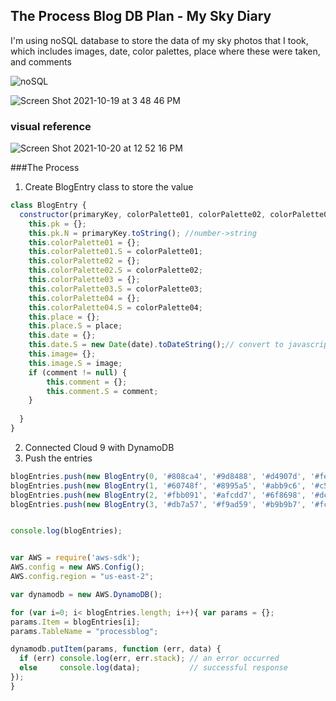 ## The Process Blog DB Plan - My Sky Diary

I'm using noSQL database to store the data of my sky photos that I took, which includes images, date, color palettes, place where these were taken, and comments

![noSQL](https://user-images.githubusercontent.com/86972559/138000480-29979e8f-2d15-438a-a6a2-6b36bb04ae03.png)

![Screen Shot 2021-10-19 at 3 48 46 PM](https://user-images.githubusercontent.com/86972559/138000505-64609b3f-2404-4fc4-9add-7231dbe703d9.png)

### visual reference
![Screen Shot 2021-10-20 at 12 52 16 PM](https://user-images.githubusercontent.com/86972559/138137076-8bd4ddc2-a41d-4afb-ac44-9883bd35d2e1.png)




###The Process
1. Create BlogEntry class to store the value
```js
class BlogEntry {
  constructor(primaryKey, colorPalette01, colorPalette02, colorPalette03, colorPalette04, place, date, image, comment) {
    this.pk = {};
    this.pk.N = primaryKey.toString(); //number->string
    this.colorPalette01 = {};
    this.colorPalette01.S = colorPalette01;
    this.colorPalette02 = {};
    this.colorPalette02.S = colorPalette02;
    this.colorPalette03 = {};
    this.colorPalette03.S = colorPalette03;
    this.colorPalette04 = {};
    this.colorPalette04.S = colorPalette04;
    this.place = {};
    this.place.S = place;
    this.date = {}; 
    this.date.S = new Date(date).toDateString();// convert to javascript date format
    this.image= {};
    this.image.S = image;
    if (comment != null) {
        this.comment = {};
        this.comment.S = comment; 
    }
    
  }
}
```

2. Connected Cloud 9 with DynamoDB
3. Push the entries
```js
blogEntries.push(new BlogEntry(0, '#808ca4', '#9d8488', '#d4907d', '#fea67a', 'Tokyo,Japan', 'March 13, 2021', 'https://drive.google.com/drive/u/0/folders/1KRGQ93NGK9PMdQ_bhDOWO-eoeZLjdSIc', 'on the way to home after working!'))
blogEntries.push(new BlogEntry(1, '#60748f', '#8995a5', '#abb9c6', '#c5d0d4', 'Tokyo,Japan', 'April 08, 2021', 'https://drive.google.com/drive/u/0/folders/1KRGQ93NGK9PMdQ_bhDOWO-eoeZLjdSIc', 'Heading back to Korea after family trip'))
blogEntries.push(new BlogEntry(2, '#fbb091', '#afcdd7', '#6f8698', '#dcd1b5', 'Tokyo,Japan', 'May 05, 2021', 'https://drive.google.com/drive/u/0/folders/1KRGQ93NGK9PMdQ_bhDOWO-eoeZLjdSIc'))
blogEntries.push(new BlogEntry(3, '#db7a57', '#f9ad59', '#b9b9b7', '#fcb479', 'Tokyo,Japan', 'May 10, 2021', 'https://drive.google.com/drive/u/0/folders/1KRGQ93NGK9PMdQ_bhDOWO-eoeZLjdSIc'))


console.log(blogEntries);


var AWS = require('aws-sdk');
AWS.config = new AWS.Config();
AWS.config.region = "us-east-2";

var dynamodb = new AWS.DynamoDB();

for (var i=0; i< blogEntries.length; i++){ var params = {};
params.Item = blogEntries[i]; 
params.TableName = "processblog";

dynamodb.putItem(params, function (err, data) {
  if (err) console.log(err, err.stack); // an error occurred
  else     console.log(data);           // successful response
});
}
```
